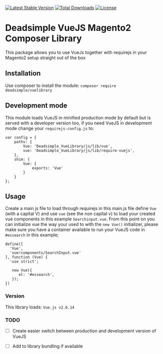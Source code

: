 [![Latest Stable Version](https://poser.pugx.org/deadsimple/vuelibrary/version)](https://packagist.org/packages/deadsimple/vuelibrary) [![Total Downloads](https://poser.pugx.org/deadsimple/vuelibrary/downloads)](https://packagist.org/packages/deadsimple/vuelibrary) [![License](https://poser.pugx.org/deadsimple/vuelibrary/license)](https://packagist.org/packages/deadsimple/vuelibrary)

# Deadsimple VueJS Magento2 Composer Library

This package allows you to use VueJs together with requirejs in your Magento2 setup straight out of the box

## Installation

Use composer to install the module: `composer require deadsimple/vuelibrary`

## Development mode

This module loads VueJS in minified production mode by default but is served with a developer version too, if you need VueJS in development mode change your `requirejs-config.js` to: 

```
var config = {
	paths: {
		Vue: 'Deadsimple_VueLibrary/js/lib/vue',
		vue: 'Deadsimple_VueLibrary/js/lib/require-vuejs',
	},
	shim: {
		Vue: {
			exports: 'Vue'
		}
	}
};
```

## Usage
Create a main js file to load through requirejs in this main.js file define `Vue` (with a capital V) and use `vue` (see the non capital v) to load your created vue components in this example `Searchinput.vue`. From this point on you can initialize vue the way your used to with the `new Vue()` initializer, please make sure you have a container available to run your VueJS code in `#essearch` in this example;


```
define([
  'Vue',
  'vue!components/SearchInput.vue'
], function (Vue) {
  'use strict';
  
   new Vue({
      el: '#essearch',
   });
})
``` 

### Version

This library loads: `Vue.js v2.6.14`

### TODO
- [ ] Create easier switch between production and development version of VueJS
- [ ] Add to library bundling if available

